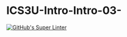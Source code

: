 # ICS3U-Intro-Intro-03-
[![GitHub's Super Linter](https://github.com/<JacksonNaufal>/<ICS3U-Intro-Intro-03->/workflows/GitHub's%20Super%20Linter/badge.svg)](https://github.com/<JacksonNaufal>/<ICS3U-Intro-Intro-03->/actions)
